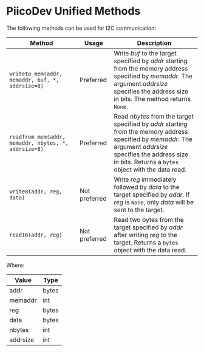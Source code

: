 # PiicoDev Unified Methods

The following methods can be used for I2C communication:

Method | Usage | Description
--- | --- | ---
`writeto_mem(addr, memaddr, buf, *, addrsize=8)` | Preferred | Write *buf* to the target specified by *addr* starting from the memory address specified by *memaddr*. The argument *addrsize* specifies the address size in bits.  The method returns `None`.
`readfrom_mem(addr, memaddr, nbytes, *, addrsize=8)` | Preferred | Read *nbytes* from the target specified by *addr* starting from the memory address specified by *memaddr*. The argument *addrsize* specifies the address size in bits. Returns a `bytes` object with the data read.
`write8(addr, reg, data)` | Not preferred | Write *reg* immediately followed by *data* to the target specified by *addr*.  If *reg* is `None`, only *data* will be sent to the target.
`read16(addr, reg)` | Not preferred | Read two bytes from the target specified by *addr* after writing *reg* to the target.  Returns a `bytes` object with the data read.

Where:

Value | Type
--- | ---
addr | bytes
memaddr | int
reg | bytes
data | bytes
nbytes | int
addrsize | int
